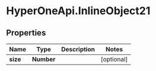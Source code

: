 # HyperOneApi.InlineObject21

## Properties
Name | Type | Description | Notes
------------ | ------------- | ------------- | -------------
**size** | **Number** |  | [optional] 


